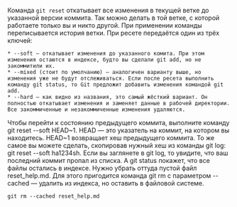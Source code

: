Команда ```git reset``` откатывает все изменения в текущей ветке до указанной версии коммита. Так можно делать в той ветке, с которой работаете только вы и никто другой. При применении команды переписывается история ветки.
При ресете передаётся один из трёх ключей:

    * --soft — откатывает изменения до указанного комита. При этом изменения остаются в индексе, будто вы сделали git add, но не закоммитили их.
    * --mixed (стоит по умолчанию) — аналогичен варианту выше, но изменения уже не будут отслеживаться. Если после ресета выполнить команду git status, то Git предложит добавить изменения командой git add.
    * --hard — как видно из названия, это самый жёсткий вариант. Он полностью откатывает изменения и заменяет данные в рабочей директории. Все закоммиченные и незакоммиченные изменения удаляются.

Чтобы перейти к состоянию предыдущего коммита, выполните команду git reset --soft HEAD~1. HEAD — это указатель на коммит, на котором вы находитесь. HEAD~1 возвращает хеш предыдущего коммита. То же самое вы можете сделать, скопировав нужный хеш из команды git log: git reset --soft ha1234sh. 
Если вы заглянете в git log, то увидите, что ваш последний коммит пропал из списка. А git status покажет, что все файлы остались в индексе. Нужно убрать оттуда пустой файл reset_help.md. Для этого пригодится команда git rm с параметром --cached — удалить из индекса, но оставить в файловой системе.

```git rm --cached reset_help.md``` 

